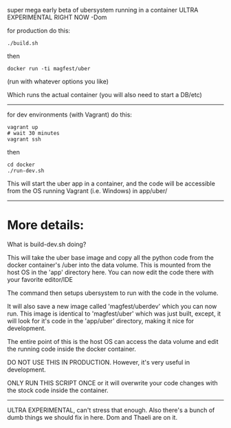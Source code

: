 super mega early beta of ubersystem running in a container
ULTRA EXPERIMENTAL RIGHT NOW
-Dom

for production do this:

```
./build.sh
```

then

```
docker run -ti magfest/uber
```
(run with whatever options you like)

Which runs the actual container (you will also need to start a DB/etc)

----------------------

for dev environments (with Vagrant) do this:

```
vagrant up
# wait 30 minutes
vagrant ssh
```

then

```
cd docker
./run-dev.sh
```

This will start the uber app in a container, and the code will be accessible from the OS running Vagrant (i.e. Windows) in app/uber/

---------------

More details:
====

What is build-dev.sh doing?

This will take the uber base image and copy all the python code from 
the docker container's /uber into the data volume. 
This is mounted from the host OS in the 'app' directory here.  You can now
edit the code there with your favorite editor/IDE

The command then setups ubersystem to run with the code in the volume.

It will also save a new image called 'magfest/uberdev' which you can now run.
This image is identical to 'magfest/uber' which was just built, except,
it will look for it's code in the 'app/uber' directory, making it nice for
development.

The entire point of this is the host OS can access the data volume and 
edit the running code inside the docker container.

DO NOT USE THIS IN PRODUCTION. However, it's very useful in development.

ONLY RUN THIS SCRIPT ONCE or it will overwrite your code changes with the
stock code inside the container.

-----------

ULTRA EXPERIMENTAL, can't stress that enough.  Also there's a bunch of dumb
things we should fix in here.  Dom and Thaeli are on it.

